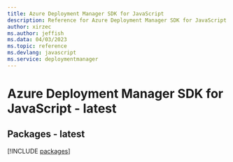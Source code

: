 ```yaml
---
title: Azure Deployment Manager SDK for JavaScript
description: Reference for Azure Deployment Manager SDK for JavaScript
author: xirzec
ms.author: jeffish
ms.data: 04/03/2023
ms.topic: reference
ms.devlang: javascript
ms.service: deploymentmanager
---
```

# Azure Deployment Manager SDK for JavaScript - latest
## Packages - latest
[!INCLUDE [packages](deployment-manager-index.md)]